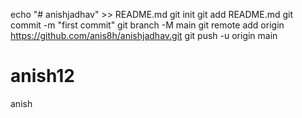 echo "# anishjadhav" >> README.md
  git init
  git add README.md
  git commit -m "first commit"
  git branch -M main
  git remote add origin https://github.com/anis8h/anishjadhav.git
  git push -u origin main
# anish12
anish
